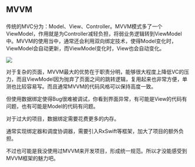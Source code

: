 ## MVVM

### 

传统的MVC分为：Model、View、Controller。MVVM模式多了一个ViewModel，作用就是为Controller减轻负担，将弱业务逻辑转到ViewModel中。MVVM的使用当中，通常还会利用双向绑定技术，使得Model变化时，ViewModel会自动更新，而ViewModel变化时，View也会自动变化。

![](https://github.com/tangshenghao/iOSInterviewNotes/blob/master/%E6%9E%B6%E6%9E%84/MVVM/MVVM.jpg?raw=true)

对于复杂的页面，MVVM最大的优势在于职责分明，能够很大程度上降低VC的压力，而且ViewModel因为抛弃了页面之间的跳转逻辑，复用起来也非常方便，单测也比较容易写。而且通常MVVM的代码风格可以保持高度一致。

但使用数据绑定使得Bug很难被调试，你看到界面异常，有可能是View的代码有问题，也有可能是Model的代码有问题。

对于过大的项目，数据绑定需要花费更多的内存。

通常实现绑定器和调度协调器，需要引入RxSwift等框架，加大了项目的额外负担。

不过也可能是我没使用过MVVM来开发项目，形成统一规范。所以才没能感受到MVVM框架的魅力吧。

